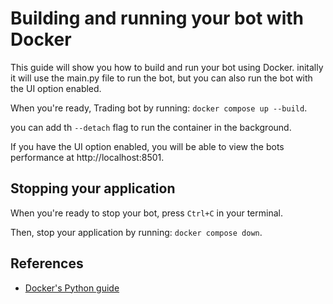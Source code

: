 # Building and running your bot with Docker

This guide will show you how to build and run your bot using Docker. initally it will use the main.py file to run the bot, but you can also run the bot with the UI option enabled.

When you're ready, Trading bot by running:
`docker compose up --build`.

you can add th `--detach` flag to run the container in the background.

If you have the UI option enabled, you will be able to view the bots performance at http://localhost:8501.

## Stopping your application

When you're ready to stop your bot, press `Ctrl+C` in your terminal.

Then, stop your application by running:
`docker compose down`.

## References

* [Docker's Python guide](https://docs.docker.com/language/python/)